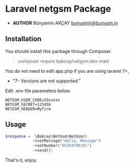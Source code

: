 

Laravel netgsm Package
===


- **AUTHOR** Bünyamin AKÇAY bunyamin@bunyam.in


## Installation

You should install this package through Composer.

>composer require bakcay/netgsm:dev-main


You do not need to edit app.php if you are using laravel 7+,
- "7- Versions are not supported."

Edit .env file parameters below

```env
NETGSM_USER_CODE=53xxxxx
NETGSM_SECRET=123456
NETGSM_HEADER=Myfirm
```


## Usage


```php
$response =  \Bakcay\NetGsm\NetGsm()
            ->setMessage("Hello, Message")
            ->setNumber("05354790101")
            ->send();
```

That's it, enjoy.

